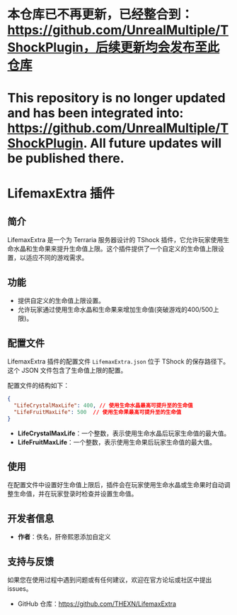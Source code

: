# 本仓库已不再更新，已经整合到：https://github.com/UnrealMultiple/TShockPlugin，后续更新均会发布至此仓库
# This repository is no longer updated and has been integrated into: https://github.com/UnrealMultiple/TShockPlugin. All future updates will be published there.
# LifemaxExtra 插件

## 简介

LifemaxExtra 是一个为 Terraria 服务器设计的 TShock 插件，它允许玩家使用生命水晶和生命果来提升生命值上限。这个插件提供了一个自定义的生命值上限设置，以适应不同的游戏需求。

## 功能

- 提供自定义的生命值上限设置。
- 允许玩家通过使用生命水晶和生命果来增加生命值(突破游戏的400/500上限)。

## 配置文件

LifemaxExtra 插件的配置文件 `LifemaxExtra.json` 位于 TShock 的保存路径下。这个 JSON 文件包含了生命值上限的配置。

配置文件的结构如下：

```json
{
  "LifeCrystalMaxLife": 400, // 使用生命水晶最高可提升至的生命值
  "LifeFruitMaxLife": 500  // 使用生命果最高可提升至的生命值
}
```

- **LifeCrystalMaxLife**：一个整数，表示使用生命水晶后玩家生命值的最大值。
- **LifeFruitMaxLife**：一个整数，表示使用生命果后玩家生命值的最大值。

## 使用

在配置文件中设置好生命值上限后，插件会在玩家使用生命水晶或生命果时自动调整生命值，并在玩家登录时检查并设置生命值。

## 开发者信息

- **作者**：佚名，肝帝熙恩添加自定义

## 支持与反馈

如果您在使用过程中遇到问题或有任何建议，欢迎在官方论坛或社区中提出 issues。

- GitHub 仓库：https://github.com/THEXN/LifemaxExtra

